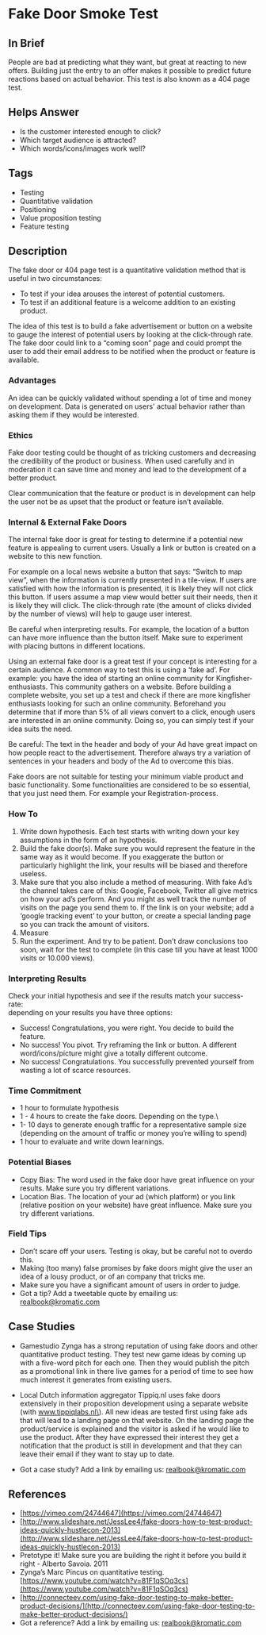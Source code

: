 # Fake Door Smoke Test

## In Brief

People are bad at predicting what they want, but great at reacting to new offers. Building just the entry to an offer makes it possible to predict future reactions based on actual behavior. This test is also known as a 404 page test.

## Helps Answer

* Is the customer interested enough to click?
* Which target audience is attracted?
* Which words/icons/images work well?

## Tags

* Testing
* Quantitative validation
* Positioning
* Value proposition testing
* Feature testing

## Description

The fake door or 404 page test is a quantitative validation method that is useful in two circumstances:

* To test if your idea arouses the interest of potential customers.
* To test if an additional feature is a welcome addition to an existing product.  

The idea of this test is to build a fake advertisement or button on a website to gauge the interest of potential users by looking at the click-through rate. The fake door could link to a “coming soon” page and could prompt the user to add their email address to be notified when the product or feature is available.

### Advantages

An idea can be quickly validated without spending a lot of time and money on development. Data is generated on users' actual behavior rather than asking them if they would be interested.

### Ethics

Fake door testing could be thought of as tricking customers and decreasing the credibility of the product or business. When used carefully and in moderation it can save time and money and lead to the development of a better product.

Clear communication that the feature or product is in development can help the user not be as upset that the product or feature isn’t available.

### Internal & External Fake Doors

The internal fake door is great for testing to determine if a potential new feature is appealing to current users. Usually a link or button is created on a website to this new function.

For example on a local news website a button that says: “Switch to map view”, when the information is currently presented in a tile-view. If users are satisfied with how  the information is presented, it is likely they will not click this button. If users assume a map view would better suit their needs, then it is likely they will click. The click-through rate \(the amount of clicks divided by the number of views\) will help to gauge user interest.

Be careful when interpreting results. For example, the location of a button can have more influence than the button itself. Make sure to experiment with placing buttons in different locations.

Using an external fake door is a great test if your concept is interesting for a certain audience. A common way to test this is using a ‘fake ad’. For example: you have the idea of starting an online community for Kingfisher-enthusiasts. This community gathers on a website. Before building a complete website, you set up a test and check if there are more kingfisher enthusiasts looking for such an online community. Beforehand you determine that if more than 5% of all views convert to a click, enough users are interested in an online community. Doing so, you can simply test if your idea suits the need.

Be careful: The text in the header and body of your Ad have great impact on how people react to the advertisement. Therefore always try a variation of sentences in your headers and body of the Ad to overcome this bias.

Fake doors are not suitable for testing your minimum viable product and basic functionality. Some functionalities are considered to be so essential, that you just need them. For example your Registration-process.

### How To

1. Write down hypothesis. Each test starts with writing down your key assumptions in the form of an hypothesis.
2. Build the fake door\(s\). Make sure you would represent the feature in the same way as it would become. If you exaggerate the button or particularly highlight the link, your results will be biased and therefore useless.  
3. Make sure that you also include a method of measuring. With fake Ad’s the channel takes care of this: Google, Facebook, Twitter all give metrics on how your ad’s perform. And you might as well track the number of visits on the page you send them to. If the link is on your website; add a ‘google tracking event’  to your button, or create a special landing page so you can track the amount of visitors. 
4. Measure
5. Run the experiment. And try to be patient. Don’t draw conclusions too soon, wait for the test to complete \(in this case till you have at least 1000 visits or 10.000 views\). 

### Interpreting Results

Check your initial hypothesis and see if the results match your success-rate:   
depending on your results you have three options:

* Success! Congratulations, you were right. You decide to build the feature.
* No success! You pivot. Try reframing the link or button. A different word/icons/picture might give a totally different outcome. 
* No success! Congratulations. You successfully prevented yourself from wasting a lot of scarce resources.  

### Time Commitment

* 1 hour to formulate hypothesis 
* 1 - 4 hours to create the fake doors. Depending on the type.\
* 1- 10 days to generate enough traffic for a representative sample size \(depending on the amount of traffic or money you’re willing to spend\)
* 1 hour to evaluate and write down learnings. 

### Potential Biases

* Copy Bias: The word used in the fake door have great influence on your results. Make sure you try different variations.
* Location Bias. The location of your ad \(which platform\) or you link \(relative position on your website\) have great influence. Make sure you try different variations. 

### Field Tips

* Don’t scare off your users. Testing is okay, but be careful not to overdo this. 
* Making \(too many\) false promises by fake doors might give the user an idea of a lousy product, or of an company that tricks me. 
* Make sure you have a significant amount of users in order to judge.
* Got a tip? Add a tweetable quote by emailing us: [realbook@kromatic.com](mailto:realbook@kromatic.com)

## Case Studies

* Gamestudio Zynga has a strong reputation of using fake doors and other quantitative product testing. They test new game ideas by  coming up with a five-word pitch for each one. Then they would publish the pitch as a  promotional link in there live games for a period of time to see how much interest it generates from existing users.

* Local Dutch information aggregator Tippiq.nl uses fake doors extensively in their proposition development using a separate website \(with www.tippiqlabs.nl\). All new ideas are tested first using fake ads that will lead to a landing page on that website. On the landing page the product/service is explained and the visitor is asked if he would like to use the product. After they have expressed their interest they get a notification that the product is still in development and that they can leave their email if they want to stay up to date.

* Got a case study? Add a link by emailing us: [realbook@kromatic.com](mailto:realbook@kromatic.com) 

## References

* [https://vimeo.com/24744647](https://vimeo.com/24744647)
* [http://www.slideshare.net/JessLee4/fake-doors-how-to-test-product-ideas-quickly-hustlecon-2013](http://www.slideshare.net/JessLee4/fake-doors-how-to-test-product-ideas-quickly-hustlecon-2013)
* Pretotype it! Make sure you are building the right it before you build it right - Alberto Savoia. 2011
* Zynga’s Marc Pincus on quantitative testing. [https://www.youtube.com/watch?v=81F1qSOq3cs](https://www.youtube.com/watch?v=81F1qSOq3cs)
* [http://connecteev.com/using-fake-door-testing-to-make-better-product-decisions/](http://connecteev.com/using-fake-door-testing-to-make-better-product-decisions/)
* Got a reference? Add a link by emailing us: [realbook@kromatic.com](realbook@kromatic.com)



